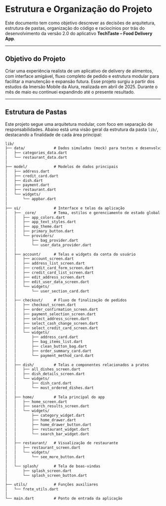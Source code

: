 # Estrutura e Organização do Projeto

Este documento tem como objetivo descrever as decisões de arquitetura, estrutura de pastas, organização do código e raciocínios por trás do desenvolvimento da versão 2.0 do aplicativo **TechTaste – Food Delivery App**.

---

##  Objetivo do Projeto

Criar uma experiência realista de um aplicativo de delivery de alimentos, com interface amigável, fluxo completo de pedido e estrutura modular para facilitar a manutenção e expansão futura.
Esse projeto surgiu a partir dos estudos da Imersão Mobile da Alura, realizada em abril de 2025. Durante o mês de maio eu continuei expandindo até o presente resultado.

---

##  Estrutura de Pastas

Este projeto segue uma arquitetura modular, com foco em separação de responsabilidades. Abaixo está uma visão geral da estrutura da pasta `lib/`, destacando a finalidade de cada área principal:

```txt
lib/
├── data/             # Dados simulados (mock) para testes e desenvolvimento
│   ├── categories_data.dart
│   └── restaurant_data.dart
│
├── model/            # Modelos de dados principais
│   ├── address.dart
│   ├── credit_card.dart
│   ├── dish.dart
│   ├── payment.dart
│   ├── restaurant.dart
│   └── widgets/
│       └── appbar.dart
│
├── ui/               # Interface e telas da aplicação
│   ├── _core/        # Tema, estilos e gerenciamento de estado global
│   │   ├── app_colors.dart
│   │   ├── app_text_styles.dart
│   │   ├── app_theme.dart
│   │   ├── primary_button.dart
│   │   └── providers/
│   │       ├── bag_provider.dart
│   │       └── user_data_provider.dart
│   │
│   ├── account/      # Telas e widgets da conta do usuário
│   │   ├── account_screen.dart
│   │   ├── address_list_screen.dart
│   │   ├── credit_card_form_screen.dart
│   │   ├── credit_card_list_screen.dart
│   │   ├── edit_address_screen.dart
│   │   ├── edit_user_data_screen.dart
│   │   └── widgets/
│   │       └── user_section_card.dart
│   │
│   ├── checkout/     # Fluxo de finalização de pedidos
│   │   ├── checkout_screen.dart
│   │   ├── order_confirmation_screen.dart
│   │   ├── payment_selection_screen.dart
│   │   ├── select_address_screen.dart
│   │   ├── select_cash_change_screen.dart
│   │   ├── select_credit_card_screen.dart
│   │   └── widgets/
│   │       ├── address_card.dart
│   │       ├── bag_items_list.dart
│   │       ├── clean_button_bag.dart
│   │       ├── order_summary_card.dart
│   │       └── payment_method_card.dart
│   │
│   ├── dish/         # Telas e componentes relacionados a pratos
│   │   ├── all_dishes_screen.dart
│   │   ├── dish_details_screen.dart
│   │   └── widgets/
│   │       ├── dish_card.dart
│   │       └── most_ordered_dishes.dart
│   │
│   ├── home/         # Tela principal do app
│   │   ├── home_screen.dart
│   │   ├── search_results_screen.dart
│   │   └── widgets/
│   │       ├── category_widget.dart
│   │       ├── home_drawer.dart
│   │       ├── home_drawer_button.dart
│   │       ├── restaurant_widget.dart
│   │       └── search_bar_widget.dart
│   │
│   ├── restaurant/   # Visualização de restaurante
│   │   ├── restaurant_screen.dart
│   │   └── widgets/
│   │       └── see_more_button.dart
│   │
│   └── splash/       # Tela de boas-vindas
│       ├── splash_screen.dart
│       └── splash_screen_button.dart
│
├── utils/            # Funções auxiliares
│   └── frete_utils.dart
│
└── main.dart         # Ponto de entrada da aplicação
